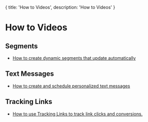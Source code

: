{
title: 'How to Videos',
description: 'How to Videos'
}
# How to Videos

## Segments
* [How to create dynamic segments that update automatically](/how-to/dynamic-segments)

## Text Messages
* [How to create and schedule personalized text messages](/how-to/text-messages)

## Tracking Links
* [How to use Tracking Links to track link clicks and conversions.](/how-to/tracking-links)

